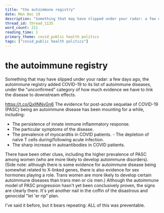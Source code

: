 ```yaml
---
title: "the autoimmune registry"
date: Mon Dec 19
description: "Something that may have slipped under your radar: a few days ago, the autoimmune registry added COVID-19 to its list of autoimmune diseases, under the..."
thread_id: thread_1135
word_count: 211
reading_time: 1
primary_theme: covid_public health politics
tags: ["covid_public health politics"]
---
```


# the autoimmune registry

Something that may have slipped under your radar: a few days ago, the autoimmune registry added COVID-19 to its list of autoimmune diseases, under the "unconfirmed" category of how much evidence we have to link the disease to downstream effects.

https://t.co/QxlINNvGn6 The evidence for post-acute sequelae of COVID-19 (PASC) being an autoimmune disease has been mounting for a while, including:

- The persistence of innate immune inflammatory response.
- The particular symptoms of the disease.
- The prevalence of myocarditis in COVID patients. - The depletion of naïve T cells during/following acute infection.
- The sharp increase in autoantibodies in COVID patients.

There have been other clues, including the higher prevalence of PASC among women (who are more likely to develop autoimmune disorders). (Side note: although there is some evidence for autoimmune disease being somewhat related to X-linked genes, there is also evidence for sex hormones playing a role. Trans women are more likely to develop certain autoimmune diseases than trans men or cis men.) Although the autoimmune model of PASC progression hasn't yet been conclusively proven, the signs are clearly there. It's yet another nail in the coffin of the disastrous and genocidal "let 'er rip" plan.

I've said it before, but it bears repeating: ALL of this was preventable.